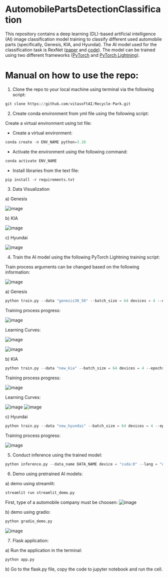 # AutomobilePartsDetectionClassification

This repository contains a deep learning (DL)-based artificial intelligence (AI) image classification model training to classify different used automobile parts (specifically, Genesis, KIA, and Hyundai). The AI model used for the classification task is RexNet ([paper](https://arxiv.org/pdf/2007.00992.pdf) and [code](https://github.com/clovaai/rexnet)). The model can be trained using two different frameworks ([PyTorch](https://pytorch.org/) and [PyTorch Lightning](https://lightning.ai/)).

# Manual on how to use the repo:

1. Clone the repo to your local machine using terminal via the following script:

```python
git clone https://github.com/vitasoftAI/Recycle-Park.git
```

2. Create conda environment from yml file using the following script:

Create a virtual environment using txt file:

- Create a virtual environment:

```python
conda create -n ENV_NAME python=3.10
```

- Activate the environment using the following command:

```python
conda activate ENV_NAME
```

- Install libraries from the text file:

```python
pip install -r requirements.txt
```

3. Data Visualization

a) Genesis

![image](https://github.com/user-attachments/assets/72fbcb5f-7dec-4e01-866d-87ec5337176e)

b) KIA

![image](https://github.com/user-attachments/assets/989e859e-431a-4181-b4a3-9968d74d673e)

c) Hyundai

![image](https://github.com/user-attachments/assets/a67229c9-0d31-4cca-82c8-ad0c6b1726eb)

4. Train the AI model using the following PyTorch Lightning training script:

Train process arguments can be changed based on the following information:

![image](https://github.com/user-attachments/assets/1b15a6ea-5444-4bd7-85c1-fef6cff1a51c)

a) Genesis

```python
python train.py --data "genesis30_50" --batch_size = 64 devices = 4 --epochs 50
```

Training process progress:

![image](https://github.com/user-attachments/assets/893330dd-f905-4d9c-93ec-29913b65b362)

Learning Curves:

![image](https://github.com/user-attachments/assets/ef9ea0d2-956b-4a48-8391-ef6f1d270121)

![image](https://github.com/user-attachments/assets/166f4ad4-0ed5-4e2d-bad7-4dcb6918bac3)

b) KIA

```python
python train.py --data "new_kia" --batch_size = 64 devices = 4 --epochs 50
```

Training process progress:

![image](https://github.com/user-attachments/assets/003ece4c-f4fd-4ab8-9751-47fa7eb47f20)

Learning Curves:

![image](https://github.com/user-attachments/assets/82a2f592-88c4-4bf1-adf3-996874632925)
![image](https://github.com/user-attachments/assets/e6259ed3-3c64-43ad-b227-5aaacb44949c)

c) Hyundai

```python
python train.py --data "new_hyundai" --batch_size = 64 devices = 4 --epochs 50
```

Training process progress:

![image](https://github.com/user-attachments/assets/84851bee-1519-4a4b-a6d3-4954f7d877d7)


5. Conduct inference using the trained model:
```python
python inference.py --data_name DATA_NAME device = "cuda:0" --lang = "eng"
```

6. Demo using pretrained AI models:

a) demo using streamlit:

```python
streamlit run streamlit_demo.py 
```

First, type of a automobile company must be choosen:
![image](https://github.com/user-attachments/assets/933bb214-9bae-4308-8c56-69aff37c3386)

b) demo using gradio:

```python
python gradio_demo.py
```

![image](https://github.com/vitasoftAI/Recycle-Park/assets/50166164/0143fa27-22d8-4d2f-adf6-92b13cbd826e)


7. Flask application:

a) Run the application in the terminal:

```python
python app.py
```

b) Go to the flask.py file, copy the code to jupyter notebook and run the cell.
